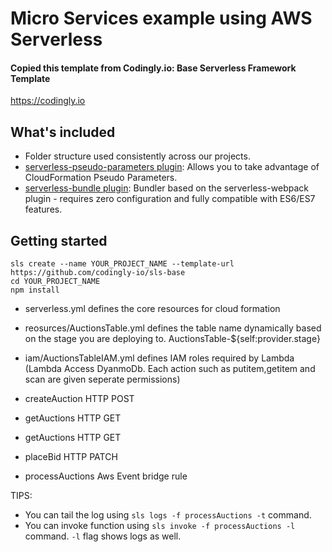 # Micro Services example using AWS Serverless

#### Copied this template from Codingly.io: Base Serverless Framework Template

https://codingly.io

## What's included

- Folder structure used consistently across our projects.
- [serverless-pseudo-parameters plugin](https://www.npmjs.com/package/serverless-pseudo-parameters): Allows you to take advantage of CloudFormation Pseudo Parameters.
- [serverless-bundle plugin](https://www.npmjs.com/package/serverless-pseudo-parameters): Bundler based on the serverless-webpack plugin - requires zero configuration and fully compatible with ES6/ES7 features.

## Getting started

```
sls create --name YOUR_PROJECT_NAME --template-url https://github.com/codingly-io/sls-base
cd YOUR_PROJECT_NAME
npm install
```

- serverless.yml defines the core resources for cloud formation
- reosurces/AuctionsTable.yml defines the table name dynamically based on the stage you are deploying to. AuctionsTable-${self:provider.stage}
- iam/AuctionsTableIAM.yml defines IAM roles required by Lambda (Lambda Access DyanmoDb. Each action such as putitem,getitem and scan are given seperate permissions)

- createAuction HTTP POST
- getAuctions HTTP GET
- getAuctions HTTP GET
- placeBid HTTP PATCH

- processAuctions Aws Event bridge rule

TIPS:

- You can tail the log using `sls logs -f processAuctions -t` command.
- You can invoke function using `sls invoke -f processAuctions -l` command. `-l` flag shows logs as well.
